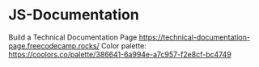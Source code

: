 # JS-Documentation
Build a Technical Documentation Page
https://technical-documentation-page.freecodecamp.rocks/
Color palette: https://coolors.co/palette/386641-6a994e-a7c957-f2e8cf-bc4749